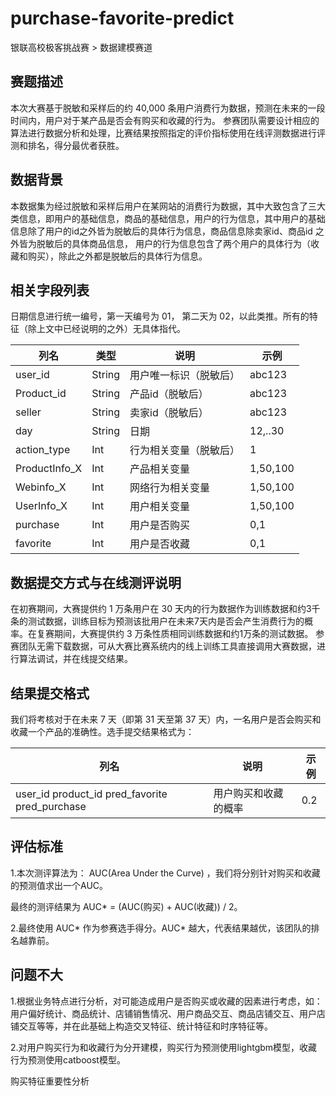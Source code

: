 # purchase-favorite-predict
银联高校极客挑战赛 > 数据建模赛道

赛题描述
-------
本次大赛基于脱敏和采样后的约 40,000 条用户消费行为数据，预测在未来的一段时间内，用户对于某产品是否会有购买和收藏的行为。
参赛团队需要设计相应的算法进行数据分析和处理，比赛结果按照指定的评价指标使用在线评测数据进行评测和排名，得分最优者获胜。

数据背景
-------
本数据集为经过脱敏和采样后用户在某网站的消费行为数据，其中大致包含了三大类信息，即用户的基础信息，商品的基础信息，用户的行为信息，其中用户的基础信息除了用户的id之外皆为脱敏后的具体行为信息，商品信息除卖家id、商品id 之外皆为脱敏后的具体商品信息， 用户的行为信息包含了两个用户的具体行为（收藏和购买），除此之外都是脱敏后的具体行为信息。

相关字段列表
-----------
日期信息进行统一编号，第一天编号为 01， 第二天为 02，以此类推。所有的特征（除上文中已经说明的之外）无具体指代。


| 列名 | 类型 |	说明 | 示例 |
| --------   | -----  | ---- | ---- |
| user_id |	String |	用户唯一标识（脱敏后）|	abc123 |
|Product_id|	String|	产品id（脱敏后）|	abc123 |
|seller|	String|	卖家id（脱敏后）|	abc123 |
|day|	String|	日期	|12,..30|
|action_type	|Int|	行为相关变量（脱敏后）|	1|
|ProductInfo_X|	Int|	产品相关变量|1,50,100|
|Webinfo_X	|Int|	网络行为相关变量|1,50,100|
|UserInfo_X|	Int|	用户相关变量|	1,50,100|
|purchase	|Int|用户是否购买	|0,1|
|favorite|	Int|	用户是否收藏|	0,1|

数据提交方式与在线测评说明
------------------------
在初赛期间，大赛提供约 1 万条用户在 30 天内的行为数据作为训练数据和约3千条的测试数据，训练目标为预测该批用户在未来7天内是否会产生消费行为的概率。在复赛期间，大赛提供约 3 万条性质相同训练数据和约1万条的测试数据。
参赛团队无需下载数据，可从大赛比赛系统内的线上训练工具直接调用大赛数据，进行算法调试，并在线提交结果。

结果提交格式
-----------
我们将考核对于在未来 7 天（即第 31 天至第 37 天）内，一名用户是否会购买和收藏一个产品的准确性。选手提交结果格式为：

|列名|	说明	|示例|
|-----|-----|------|
|user_id product_id	pred_favorite	pred_purchase|	用户购买和收藏的概率|	0.2|	0.6|

评估标准
----------
1.本次测评算法为： AUC(Area Under the Curve) ，我们将分别针对购买和收藏的预测值求出一个AUC。

最终的测评结果为 AUC* = (AUC(购买) + AUC(收藏)) / 2。

2.最终使用 AUC* 作为参赛选手得分。AUC* 越大，代表结果越优，该团队的排名越靠前。

问题不大
---------
1.根据业务特点进行分析，对可能造成用户是否购买或收藏的因素进行考虑，如：用户偏好统计、商品统计、店铺销售情况、用户商品交互、商品店铺交互、用户店铺交互等等，并在此基础上构造交叉特征、统计特征和时序特征等。 

2.对用户购买行为和收藏行为分开建模，购买行为预测使用lightgbm模型，收藏行为预测使用catboost模型。

购买特征重要性分析


